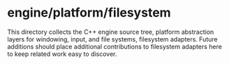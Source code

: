 # engine/platform/filesystem

This directory collects the C++ engine source tree, platform abstraction layers for windowing, input, and file systems, filesystem adapters.
Future additions should place additional contributions to filesystem adapters here to keep related work easy to discover.
